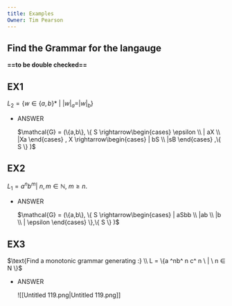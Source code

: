 ```yaml
---
title: Examples
Owner: Tim Pearson
---
```

## Find the Grammar for the langauge
**==to be double checked==**
## EX1
$L_2 = \{w ∈ \{a, b \}* \ | \ |w|_a = |w|_b  
\}$
- ANSWER
    
    $\mathcal{G} = (\{a,b\}, \{ S \rightarrow\begin{cases} \epsilon \\  
    | aX \\ |Xa  
    \end{cases} , X \rightarrow\begin{cases}  
    | bS \\ |sB  
    \end{cases} ,\{ S \} )$
    
## EX2
$L_1 = {a^nb^m | \ n, m ∈ \mathbb{N},\ m ≥ n}.$
- ANSWER
    
    $\mathcal{G} = (\{a,b\}, \{ S \rightarrow\begin{cases}  
    | aSbb \\ |ab \\ |b \\ | \epsilon  
    \end{cases} \},\{ S \} )$
    
## EX3
$\text{Find a monotonic grammar generating :} \\ L = \{a  
^nb^  
n  
c^  
n \  
| \ n ∈ N \}$
- ANSWER
    
    ![[Untitled 119.png|Untitled 119.png]]